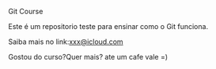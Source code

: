 Git Course


Este é um repositorio teste para ensinar como o Git funciona.

Saiba mais no link:xxx@icloud.com

Gostou do curso?Quer mais? ate um cafe vale =)
